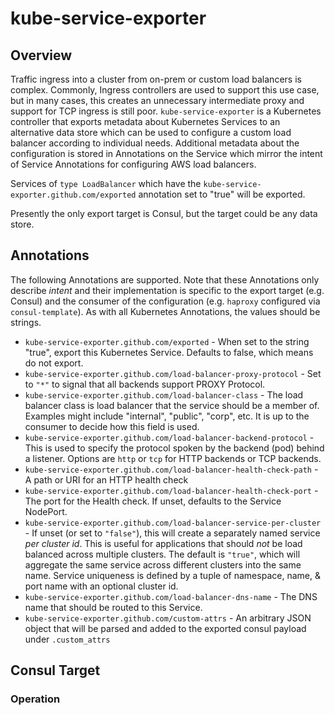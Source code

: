 # kube-service-exporter

## Overview

Traffic ingress into a cluster from on-prem or custom load balancers is complex. Commonly, Ingress controllers are used to support this use case, but in many cases, this creates an unnecessary intermediate proxy and support for TCP ingress is still poor. `kube-service-exporter` is a Kubernetes controller that exports metadata about Kubernetes Services to an alternative data store which can be used to configure a custom load balancer according to individual needs.  Additional metadata about the configuration is stored in Annotations on the Service which mirror the intent of Service Annotations for configuring AWS load balancers.

Services of `type LoadBalancer` which have the `kube-service-exporter.github.com/exported` annotation set to "true" will be exported.

Presently the only export target is Consul, but the target could be any data store.

## Annotations

The following Annotations are supported. Note that these Annotations only describe *intent* and their implementation is specific to the export target (e.g. Consul) and the consumer of the configuration (e.g. `haproxy` configured via `consul-template`). As with all Kubernetes Annotations, the values should be strings.

* `kube-service-exporter.github.com/exported` - When set to the string "true", export this Kubernetes Service.  Defaults to false, which means do not export.
* `kube-service-exporter.github.com/load-balancer-proxy-protocol` - Set to `"*"` to signal that all backends support PROXY Protocol.
* `kube-service-exporter.github.com/load-balancer-class` - The load balancer class is load balancer that the service should be a member of.  Examples might include "internal", "public", "corp", etc. It is up to the consumer to decide how this field is used.
* `kube-service-exporter.github.com/load-balancer-backend-protocol` - This is used to specify the protocol spoken by the backend (pod) behind a listener. Options are `http` or `tcp` for HTTP backends or TCP backends.
* `kube-service-exporter.github.com/load-balancer-health-check-path` - A path or URI for an HTTP health check
* `kube-service-exporter.github.com/load-balancer-health-check-port` - The port for the Health check. If unset, defaults to the Service NodePort.
* `kube-service-exporter.github.com/load-balancer-service-per-cluster` - If unset (or set to `"false"`), this will create a separately named service *per cluster id*.  This is useful for applications that should *not* be load balanced across multiple clusters.  The default is `"true"`, which will aggregate the same service across different clusters into the same name.  Service uniqueness is defined by a tuple of namespace, name, & port name with an optional cluster id.
* `kube-service-exporter.github.com/load-balancer-dns-name` - The DNS name that should be routed to this Service.
* `kube-service-exporter.github.com/custom-attrs` - An arbitrary JSON object that will be parsed and added to the exported consul payload under `.custom_attrs`


## Consul Target

### Operation

